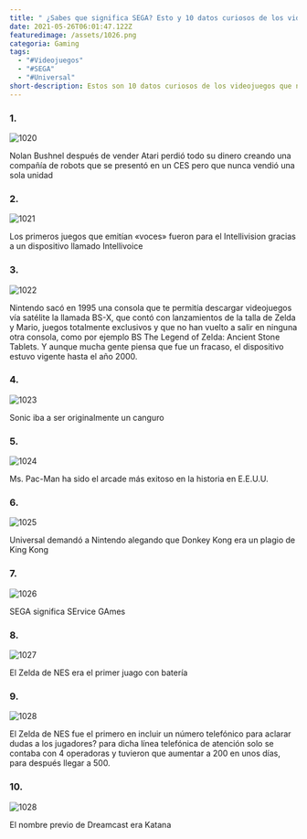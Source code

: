```yaml
---
title: " ¿Sabes que significa SEGA? Esto y 10 datos curiosos de los videojuegos "
date: 2021-05-26T06:01:47.122Z
featuredimage: /assets/1026.png
categoria: Gaming
tags:
  - "#Videojuegos"
  - "#SEGA"
  - "#Universal"
short-description: Estos son 10 datos curiosos de los videojuegos que no sabias
---
```

### 1.

![1020](/assets/1020.jpg "1020")

Nolan Bushnel después de vender Atari perdió todo su dinero creando una compañía de robots que se presentó en un CES pero que nunca vendió una sola unidad

### 2.

![1021](/assets/1021.jpg "1021")

Los primeros juegos que emitían «voces» fueron para el Intellivision gracias a un dispositivo llamado Intellivoice

### 3.

![1022](/assets/1022.jpg "1022")

Nintendo sacó en 1995 una consola que te permitía descargar videojuegos vía satélite la llamada BS-X, que contó con lanzamientos de la talla de Zelda y Mario, juegos totalmente exclusivos y que no han vuelto a salir en ninguna otra consola, como por ejemplo BS The Legend of Zelda: Ancient Stone Tablets. Y aunque mucha gente piensa que fue un fracaso, el dispositivo estuvo vigente hasta el año 2000.

### 4.

![1023](/assets/1023.jpg "1023")

Sonic iba a ser originalmente un canguro

### 5.

![1024](/assets/1024.jpg "1024")

Ms. Pac-Man ha sido el arcade más exitoso en la historia en E.E.U.U.

### 6.

![1025](/assets/1025.jpg "1025")

Universal demandó a Nintendo alegando que Donkey Kong era un plagio de King Kong

### 7.

![1026](/assets/1026.png "1026")

SEGA significa SErvice GAmes

### 8.

![1027](/assets/1027.jpg "1027")

El Zelda de NES era el primer juago con batería

### 9.

![1028](/assets/1027.jpg "1028")

El Zelda de NES fue el primero en incluir un número telefónico para aclarar dudas a los jugadores? para dicha línea telefónica de atención solo se contaba con 4 operadoras y tuvieron que aumentar a 200 en unos días, para después llegar a 500.

### 10.

![1028](/assets/1028.jpg "1028")

El nombre previo de Dreamcast era Katana